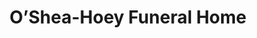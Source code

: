 ---
title: "O’Shea-Hoey Funeral Home"
url: /astoria/oshea-hoey-funeral-home/
shop: funeral directors
---
